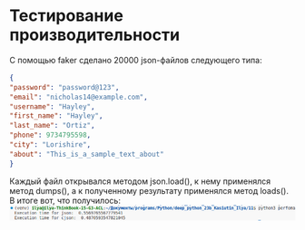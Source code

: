 # Тестирование производительности
С помощью faker сделано 20000 json-файлов следующего типа:
```json
{
"password": "password@123", 
"email": "nicholas14@example.com", 
"username": "Hayley", 
"first_name": "Hayley", 
"last_name": "Ortiz", 
"phone": 9734795598, 
"city": "Lorishire", 
"about": "This_is_a_sample_text_about"
}
```
Каждый файл открывался методом json.load(), к нему применялся метод dumps(), а к полученному результату применялся метод loads().
В итоге вот, что получилось:
![Alt text](readme_files/image.png)